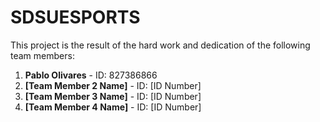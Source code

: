 # SDSUESPORTS

This project is the result of the hard work and dedication of the following team members:
1. **Pablo Olivares** - ID: 827386866
2. **[Team Member 2 Name]** - ID: [ID Number]
3. **[Team Member 3 Name]** - ID: [ID Number]
4. **[Team Member 4 Name]** - ID: [ID Number]
